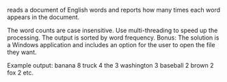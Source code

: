  reads a document of English words and reports how many times each word appears in the document. 
 
The word counts are case insensitive.
Use multi-threading to speed up the processing.
The output is sorted by word frequency.
Bonus: The solution is a Windows application and includes an option for the user to open the file they want. 
 
Example output:
banana     8
truck      4
the        3
washington 3
baseball   2
brown      2
fox        2
etc.
 

